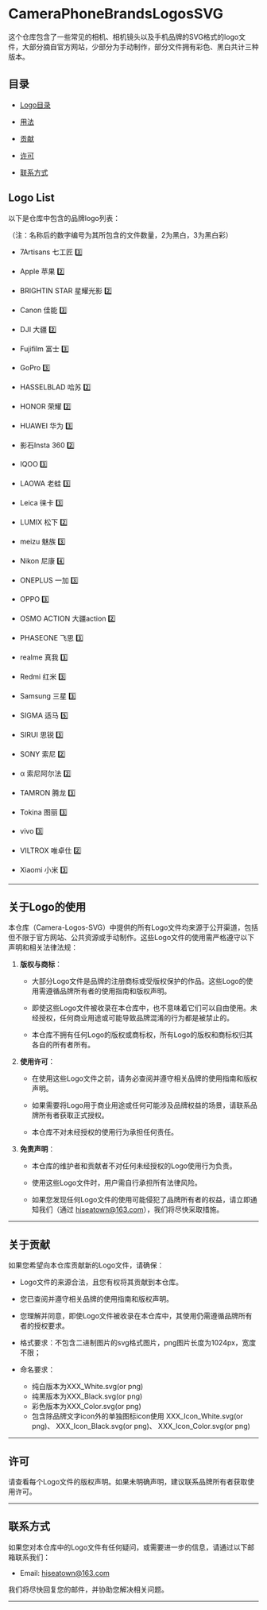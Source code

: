 
# CameraPhoneBrandsLogosSVG

这个仓库包含了一些常见的相机、相机镜头以及手机品牌的SVG格式的logo文件，大部分摘自官方网站，少部分为手动制作，部分文件拥有彩色、黑白共计三种版本。

## 目录

*   [Logo目录](#logo-list)
    
*   [用法](#关于logo的使用)
    
*   [贡献](#关于贡献)
    
*   [许可](#许可)
    
*   [联系方式](#联系方式)


## Logo List

以下是仓库中包含的品牌logo列表：

（注：名称后的数字编号为其所包含的文件数量，2为黑白，3为黑白彩）

*   7Artisans 七工匠 3️⃣
    
*   Apple 苹果 2️⃣
    
*   BRIGHTIN STAR 星耀光影 2️⃣
    
*   Canon 佳能 3️⃣
    
*   DJI 大疆 2️⃣
    
*   Fujifilm 富士 3️⃣
    
*   GoPro 3️⃣
    
*   HASSELBLAD 哈苏 2️⃣
    
*   HONOR 荣耀 2️⃣
    
*   HUAWEI 华为 3️⃣
    
*   影石Insta 360 2️⃣
    
*   IQOO 3️⃣
    
*   LAOWA 老蛙 3️⃣
    
*   Leica 徕卡 3️⃣
    
*   LUMIX 松下 2️⃣
    
*   meizu 魅族 3️⃣
    
*   Nikon 尼康 4️⃣
    
*   ONEPLUS 一加 3️⃣
    
*   OPPO 3️⃣
    
*   OSMO ACTION 大疆action 2️⃣
    
*   PHASEONE 飞思 3️⃣
    
*   realme 真我 3️⃣
    
*   Redmi 红米 3️⃣
    
*   Samsung 三星 3️⃣
    
*   SIGMA 适马 5️⃣
    
*   SIRUI 思锐 3️⃣
    
*   SONY 索尼 2️⃣
    
*   α 索尼阿尔法 2️⃣
    
*   TAMRON 腾龙 3️⃣
    
*   Tokina 图丽 3️⃣
    
*   vivo 3️⃣
    
*   VILTROX 唯卓仕 2️⃣
    
*   Xiaomi 小米 3️⃣
    

***

## 关于Logo的使用

本仓库（Camera-Logos-SVG）中提供的所有Logo文件均来源于公开渠道，包括但不限于官方网站、公共资源或手动制作。这些Logo文件的使用需严格遵守以下声明和相关法律法规：

1.  **版权与商标**：
    
    *   大部分Logo文件是品牌的注册商标或受版权保护的作品。这些Logo的使用需遵循品牌所有者的使用指南和版权声明。
        
    *   即使这些Logo文件被收录在本仓库中，也不意味着它们可以自由使用。未经授权，任何商业用途或可能导致品牌混淆的行为都是被禁止的。
        
    *   本仓库不拥有任何Logo的版权或商标权，所有Logo的版权和商标权归其各自的所有者所有。
        
2.  **使用许可**：
    
    *   在使用这些Logo文件之前，请务必查阅并遵守相关品牌的使用指南和版权声明。
        
    *   如果需要将Logo用于商业用途或任何可能涉及品牌权益的场景，请联系品牌所有者获取正式授权。
        
    *   本仓库不对未经授权的使用行为承担任何责任。
        
3.  **免责声明**：
    
    *   本仓库的维护者和贡献者不对任何未经授权的Logo使用行为负责。
        
    *   使用这些Logo文件时，用户需自行承担所有法律风险。
        
    *   如果您发现任何Logo文件的使用可能侵犯了品牌所有者的权益，请立即通知我们（通过 [hiseatown@163.com](mailto:hiseatown@163.com)），我们将尽快采取措施。
        

***

## 关于贡献

如果您希望向本仓库贡献新的Logo文件，请确保：

*   Logo文件的来源合法，且您有权将其贡献到本仓库。
    
*   您已查阅并遵守相关品牌的使用指南和版权声明。
    
*   您理解并同意，即使Logo文件被收录在本仓库中，其使用仍需遵循品牌所有者的授权要求。
*  格式要求：不包含二进制图片的svg格式图片，png图片长度为1024px，宽度不限；
* 命名要求：

    - 纯白版本为XXX_White.svg(or png) 
    - 纯黑版本为XXX_Black.svg(or png) 
    - 彩色版本为XXX_Color.svg(or png) 
    - 包含除品牌文字icon外的单独图标icon使用 XXX_Icon_White.svg(or png)、 XXX_Icon_Black.svg(or png)、 XXX_Icon_Color.svg(or png)

***

## 许可

请查看每个Logo文件的版权声明。如果未明确声明，建议联系品牌所有者获取使用许可。

***

## 联系方式

如果您对本仓库中的Logo文件有任何疑问，或需要进一步的信息，请通过以下邮箱联系我们：

*   Email: [hiseatown@163.com](mailto:hiseatown@163.com)
    

我们将尽快回复您的邮件，并协助您解决相关问题。

***

